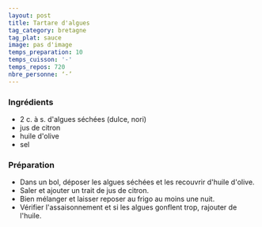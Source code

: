 ```yaml
---
layout: post
title: Tartare d'algues
tag_category: bretagne
tag_plat: sauce
image: pas d'image
temps_preparation: 10
temps_cuisson: '-'
temps_repos: 720
nbre_personne: ‘-’
---
```


### Ingrédients
* 2 c. à s. d'algues séchées (dulce, nori)
* jus de citron
* huile d'olive
* sel

### Préparation
* Dans un bol, déposer les algues séchées et les recouvrir d'huile d'olive.
* Saler et ajouter un trait de jus de citron.
* Bien mélanger et laisser reposer au frigo au moins une nuit.
* Vérifier l'assaisonnement et si les algues gonflent trop, rajouter de l'huile.
